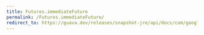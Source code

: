 ```yaml
---
title: Futures.immediateFuture
permalink: /Futures.immediateFuture/
redirect_to: https://guava.dev/releases/snapshot-jre/api/docs/com/google/common/util/concurrent/Futures.html#immediateFuture-V-
---
```

